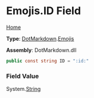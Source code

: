 # Emojis\.ID Field

[Home](../../../README.md)

**Type**: [DotMarkdown](../../README.md)\.[Emojis](../README.md)

**Assembly**: DotMarkdown\.dll

```csharp
public const string ID = ":id:"
```

### Field Value

System\.[String](https://docs.microsoft.com/en-us/dotnet/api/system.string)